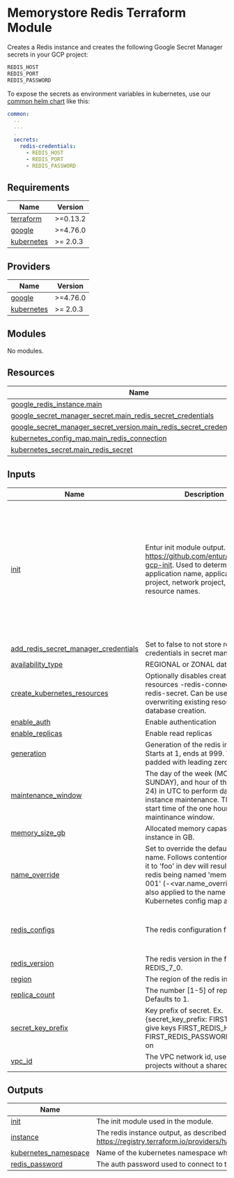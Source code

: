 # Memorystore Redis Terraform Module #

Creates a Redis instance and creates the following Google Secret Manager secrets in your GCP project:

```bash
REDIS_HOST
REDIS_PORT
REDIS_PASSWORD
```

To expose the secrets as environment variables in kubernetes, use our [common helm chart](https://github.com/entur/helm-charts/tree/main/charts/common) like this:

```yaml
common:
  ..
  ...
  .
  secrets:
    redis-credentials:
      - REDIS_HOST
      - REDIS_PORT
      - REDIS_PASSWORD
```

<!-- BEGIN_TF_DOCS -->
## Requirements

| Name | Version |
|------|---------|
| <a name="requirement_terraform"></a> [terraform](#requirement\_terraform) | >=0.13.2 |
| <a name="requirement_google"></a> [google](#requirement\_google) | >=4.76.0 |
| <a name="requirement_kubernetes"></a> [kubernetes](#requirement\_kubernetes) | >= 2.0.3 |

## Providers

| Name | Version |
|------|---------|
| <a name="provider_google"></a> [google](#provider\_google) | >=4.76.0 |
| <a name="provider_kubernetes"></a> [kubernetes](#provider\_kubernetes) | >= 2.0.3 |

## Modules

No modules.

## Resources

| Name | Type |
|------|------|
| [google_redis_instance.main](https://registry.terraform.io/providers/hashicorp/google/latest/docs/resources/redis_instance) | resource |
| [google_secret_manager_secret.main_redis_secret_credentials](https://registry.terraform.io/providers/hashicorp/google/latest/docs/resources/secret_manager_secret) | resource |
| [google_secret_manager_secret_version.main_redis_secret_credentials_version](https://registry.terraform.io/providers/hashicorp/google/latest/docs/resources/secret_manager_secret_version) | resource |
| [kubernetes_config_map.main_redis_connection](https://registry.terraform.io/providers/hashicorp/kubernetes/latest/docs/resources/config_map) | resource |
| [kubernetes_secret.main_redis_secret](https://registry.terraform.io/providers/hashicorp/kubernetes/latest/docs/resources/secret) | resource |

## Inputs

| Name | Description | Type | Default | Required |
|------|-------------|------|---------|:--------:|
| <a name="input_init"></a> [init](#input\_init) | Entur init module output. https://github.com/entur/terraform-gcp-init. Used to determine application name, application project, network project, labels, and resource names. | <pre>object({<br>    app = object({<br>      id         = string<br>      name       = string<br>      owner      = string<br>      project_id = string<br>    })<br>    environment = string<br>    networks = object({<br>      project_id = string<br>      vpc_id     = string<br>    })<br>    labels        = map(string)<br>    is_production = bool<br>  })</pre> | n/a | yes |
| <a name="input_add_redis_secret_manager_credentials"></a> [add\_redis\_secret\_manager\_credentials](#input\_add\_redis\_secret\_manager\_credentials) | Set to false to not store redis credentials in secret manager | `bool` | `true` | no |
| <a name="input_availability_type"></a> [availability\_type](#input\_availability\_type) | REGIONAL or ZONAL database. | `string` | `"REGIONAL"` | no |
| <a name="input_create_kubernetes_resources"></a> [create\_kubernetes\_resources](#input\_create\_kubernetes\_resources) | Optionally disables creating k8s resources -redis-connection and -redis-secret. Can be used to avoid overwriting existing resources on database creation. | `bool` | `true` | no |
| <a name="input_enable_auth"></a> [enable\_auth](#input\_enable\_auth) | Enable authentication | `bool` | `false` | no |
| <a name="input_enable_replicas"></a> [enable\_replicas](#input\_enable\_replicas) | Enable read replicas | `bool` | `false` | no |
| <a name="input_generation"></a> [generation](#input\_generation) | Generation of the redis instance. Starts at 1, ends at 999. Will be padded with leading zeros. | `number` | `1` | no |
| <a name="input_maintenance_window"></a> [maintenance\_window](#input\_maintenance\_window) | The day of the week (MONDAY-SUNDAY), and hour of the day (0-24) in UTC to perform database instance maintenance. This is the start time of the one hour maintinance window. | <pre>object({<br>    day  = string<br>    hour = number<br>  })</pre> | <pre>{<br>  "day": "TUESDAY",<br>  "hour": 0<br>}</pre> | no |
| <a name="input_memory_size_gb"></a> [memory\_size\_gb](#input\_memory\_size\_gb) | Allocated memory capasitiy for the instance in GB. | `number` | `1` | no |
| <a name="input_name_override"></a> [name\_override](#input\_name\_override) | Set to override the default redis name. Follows contentions; setting it to 'foo' in dev will result in the redis being named 'mem-foo-dev-001' (<prefix>-<var.name\_override>-<env>-<generation>). Is also applied to the name of the Kubernetes config map and secret. | `string` | `null` | no |
| <a name="input_redis_configs"></a> [redis\_configs](#input\_redis\_configs) | The redis configuration flags. | `map(string)` | <pre>{<br>  "activedefrag": "yes",<br>  "maxmemory-policy": "allkeys-lfu"<br>}</pre> | no |
| <a name="input_redis_version"></a> [redis\_version](#input\_redis\_version) | The redis version in the form REDIS\_7\_0. | `string` | `"REDIS_7_0"` | no |
| <a name="input_region"></a> [region](#input\_region) | The region of the redis instance. | `string` | `"europe-west1"` | no |
| <a name="input_replica_count"></a> [replica\_count](#input\_replica\_count) | The number [1-5] of replica nodes. Defaults to 1. | `number` | `1` | no |
| <a name="input_secret_key_prefix"></a> [secret\_key\_prefix](#input\_secret\_key\_prefix) | Key prefix of secret. Ex. {secret\_key\_prefix: FIRST\_} would give keys FIRST\_REDIS\_HOST, FIRST\_REDIS\_PASSWORD and so on | `string` | `""` | no |
| <a name="input_vpc_id"></a> [vpc\_id](#input\_vpc\_id) | The VPC network id, used for projects without a shared VPC. | `string` | `null` | no |

## Outputs

| Name | Description |
|------|-------------|
| <a name="output_init"></a> [init](#output\_init) | The init module used in the module. |
| <a name="output_instance"></a> [instance](#output\_instance) | The redis instance output, as described in https://registry.terraform.io/providers/hashicorp/google/latest/docs/resources/redis_instance. |
| <a name="output_kubernetes_namespace"></a> [kubernetes\_namespace](#output\_kubernetes\_namespace) | Name of the kubernetes namespace where the connection details configmap is deployed. |
| <a name="output_redis_password"></a> [redis\_password](#output\_redis\_password) | The auth password used to connect to the redis instance |
<!-- END_TF_DOCS -->